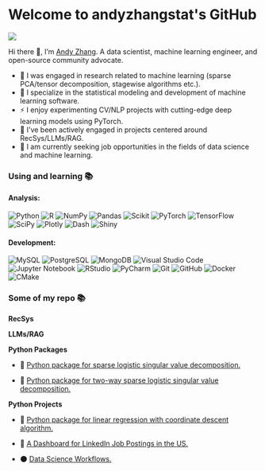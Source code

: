# Welcome to andyzhangstat's GitHub

![](https://komarev.com/ghpvc/?username=andyzhangstat)

Hi there 👋, I’m [Andy Zhang](https://github.com/andyzhangstat). A data scientist, machine learning engineer, and open-source community advocate.

- 🔭 I was engaged in research related to machine learning (sparse PCA/tensor decomposition, stagewise algorithms etc.).
- 🤔 I specialize in the statistical modeling and development of machine learning software.
- ⚡  I enjoy experimenting CV/NLP projects with cutting-edge deep learning models using PyTorch.
- 🌌 I've been actively engaged in projects centered around RecSys/LLMs/RAG.
- 🌱 I am currently seeking job opportunities in the fields of data science and machine learning.


### Using and learning 📚
#### Analysis:
![Python](https://img.shields.io/badge/Python-3670A0?style=flat-square&logo=Python&logoColor=ffdd54)
![R](https://img.shields.io/badge/R-%23276DC3.svg?style=flat-square&logo=R&logoColor=white)
![NumPy](https://img.shields.io/badge/numpy-%23013243.svg?style=flat-square&logo=numpy&logoColor=white)
![Pandas](https://img.shields.io/badge/pandas-%23150458.svg?style=flat-square&logo=pandas&logoColor=white)
![Scikit](https://img.shields.io/badge/scikit_learn-F7931E?style=flat-square&logo=scikit-learn&logoColor=white)
![PyTorch](https://img.shields.io/badge/PyTorch-%23EE4C2C.svg?style=flat-square&logo=PyTorch&logoColor=white)
![TensorFlow](https://img.shields.io/badge/TensorFlow-%23FF6F00.svg?style=flat-square&logo=TensorFlow&logoColor=white)
![SciPy](https://img.shields.io/badge/SciPy-%230C55A5.svg?style=flat-square&logo=scipy&logoColor=%white)
![Plotly](https://img.shields.io/badge/Plotly-%233F4F75.svg?style=flat-square&logo=plotly&logoColor=white)
![Dash](https://img.shields.io/badge/Dash-008DE4?style=flat-square&logo=dash&logoColor=white)
![Shiny](https://img.shields.io/badge/Shiny-blue?style=flat-square&logo=RStudio&logoColor=white)


####  Development:
![MySQL](https://img.shields.io/badge/MySQL-%2300f.svg?style=flat-square&logo=MySQL&logoColor=white)
![PostgreSQL](https://img.shields.io/badge/-PostgreSQL-336791?style=flat-square&logo=postgresql&logoColor=white)
![MongoDB](https://img.shields.io/badge/-MongoDB-47A248?style=flat-square&logo=mongodb&logoColor=white)
![Visual Studio Code](https://img.shields.io/badge/-VSCode-007ACC?style=flat-square&logo=visual-studio-code&logoColor=white)
![Jupyter Notebook](https://img.shields.io/badge/Jupyter-F37626.svg?style=flat-square&logo=Jupyter&logoColor=white)
![RStudio](https://img.shields.io/badge/RStudio-4285F4?style=flat-square&logo=rstudio&logoColor=white)
![PyCharm](https://img.shields.io/badge/PyCharm-143?style=flat-square&logo=PyCharm&logoColor=black&color=black&labelColor=green)
![Git](https://img.shields.io/badge/-Git-black?style=flat-square&logo=git)
![GitHub](https://img.shields.io/badge/-GitHub-181717?style=flat-square&logo=github)
![Docker](https://img.shields.io/badge/-Docker-2496ED?style=flat-square&logo=docker&logoColor=white)
![CMake](https://img.shields.io/badge/CMake-%23008FBA.svg?style=flat-square&logo=cmake&logoColor=white)



### Some of my repo 📚


**RecSys**



**LLMs/RAG**




**Python Packages**

- 📘 [Python package for sparse logistic singular value decomposition.](https://github.com/andyzhangstat/SLSVD)

- 📘 [Python package for two-way sparse logistic singular value decomposition.](https://github.com/andyzhangstat/SLSVD2)


**Python Projects** 

- 🔭 [Python package for linear regression with coordinate descent algorithm.](https://github.com/UBC-MDS/lr_cd)

- 🤖 [A Dashboard for LinkedIn Job Postings in the US.](https://github.com/UBC-MDS/DSCI-532_2024_21_Job-Postings)

- 🌑 [Data Science Workflows.](https://github.com/UBC-MDS/stock_price_direction_prediction_from_interest_and_inflation_rate)



